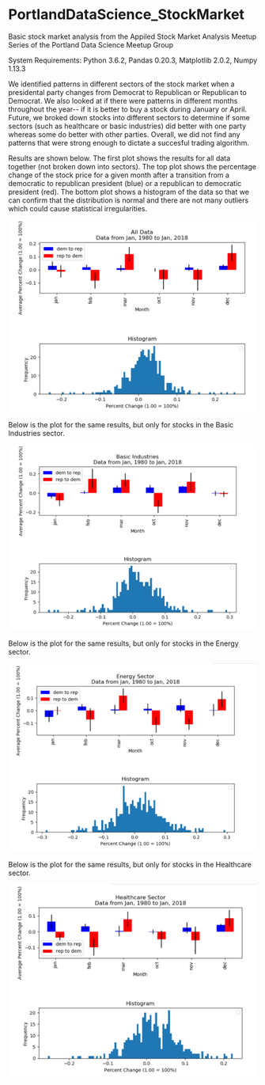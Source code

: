 # PortlandDataScience_StockMarket
Basic stock market analysis from the Appiled Stock Market Analysis Meetup Series of the Portland Data Science Meetup Group


System Requirements: Python 3.6.2, Pandas 0.20.3, Matplotlib 2.0.2, Numpy 1.13.3


We identified patterns in different sectors of the stock market when a presidental party changes from Democrat to Republican or Republican to Democrat. We also looked at if there were patterns in different months throughout the year-- if it is better to buy a stock during January or April. Future, we broked down stocks into different sectors to determine if some sectors (such as healthcare or basic industries) did better with one party whereas some do better with other parties. Overall, we did not find any patterns that were strong enough to dictate a succesful trading algorithm.

Results are shown below. The first plot shows the results for all data together (not broken down into sectors). The top plot shows the percentage change of the stock price for a given month after a transition from a democratic to republican president (blue) or a republican to democratic president (red). The bottom plot shows a histogram of the data so that we can confirm that the distribution is normal and there are not many outliers which could cause statistical irregularities.

![alt text](https://github.com/savanaconda/PortlandDataScience_StockMarket/blob/master/Results_AllData.png)

Below is the plot for the same results, but only for stocks in the Basic Industries sector.

![alt text](https://github.com/savanaconda/PortlandDataScience_StockMarket/blob/master/Results_BasicIndustries.png)

Below is the plot for the same results, but only for stocks in the Energy sector.

![alt text](https://github.com/savanaconda/PortlandDataScience_StockMarket/blob/master/Results_EnergySector.png)

Below is the plot for the same results, but only for stocks in the Healthcare sector.

![alt text](https://github.com/savanaconda/PortlandDataScience_StockMarket/blob/master/Results_HealthcareSector.png)
